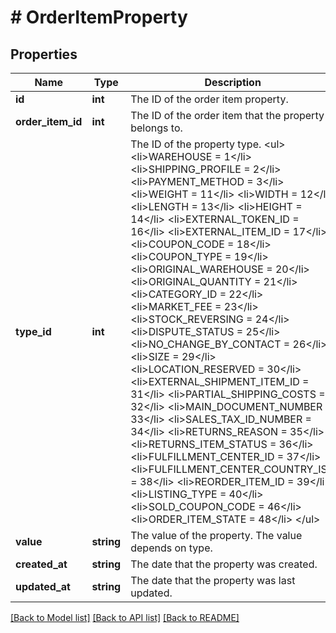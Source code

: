 # # OrderItemProperty

## Properties

Name | Type | Description | Notes
------------ | ------------- | ------------- | -------------
**id** | **int** | The ID of the order item property. | [optional] 
**order_item_id** | **int** | The ID of the order item that the property belongs to. | [optional] 
**type_id** | **int** | The ID of the property type. &lt;ul&gt; &lt;li&gt;WAREHOUSE                &#x3D; 1&lt;/li&gt; &lt;li&gt;SHIPPING_PROFILE               &#x3D; 2&lt;/li&gt; &lt;li&gt;PAYMENT_METHOD               &#x3D; 3&lt;/li&gt; &lt;li&gt;WEIGHT                 &#x3D; 11&lt;/li&gt; &lt;li&gt;WIDTH                 &#x3D; 12&lt;/li&gt; &lt;li&gt;LENGTH                    &#x3D; 13&lt;/li&gt; &lt;li&gt;HEIGHT                   &#x3D; 14&lt;/li&gt; &lt;li&gt;EXTERNAL_TOKEN_ID              &#x3D; 16&lt;/li&gt; &lt;li&gt;EXTERNAL_ITEM_ID               &#x3D; 17&lt;/li&gt; &lt;li&gt;COUPON_CODE                  &#x3D; 18&lt;/li&gt; &lt;li&gt;COUPON_TYPE                &#x3D; 19&lt;/li&gt; &lt;li&gt;ORIGINAL_WAREHOUSE           &#x3D; 20&lt;/li&gt; &lt;li&gt;ORIGINAL_QUANTITY              &#x3D; 21&lt;/li&gt; &lt;li&gt;CATEGORY_ID                    &#x3D; 22&lt;/li&gt; &lt;li&gt;MARKET_FEE                &#x3D; 23&lt;/li&gt; &lt;li&gt;STOCK_REVERSING               &#x3D; 24&lt;/li&gt; &lt;li&gt;DISPUTE_STATUS                 &#x3D; 25&lt;/li&gt; &lt;li&gt;NO_CHANGE_BY_CONTACT           &#x3D; 26&lt;/li&gt; &lt;li&gt;SIZE                  &#x3D; 29&lt;/li&gt; &lt;li&gt;LOCATION_RESERVED           &#x3D; 30&lt;/li&gt; &lt;li&gt;EXTERNAL_SHIPMENT_ITEM_ID      &#x3D; 31&lt;/li&gt; &lt;li&gt;PARTIAL_SHIPPING_COSTS         &#x3D; 32&lt;/li&gt; &lt;li&gt;MAIN_DOCUMENT_NUMBER           &#x3D; 33&lt;/li&gt; &lt;li&gt;SALES_TAX_ID_NUMBER            &#x3D; 34&lt;/li&gt; &lt;li&gt;RETURNS_REASON                 &#x3D; 35&lt;/li&gt; &lt;li&gt;RETURNS_ITEM_STATUS            &#x3D; 36&lt;/li&gt; &lt;li&gt;FULFILLMENT_CENTER_ID          &#x3D; 37&lt;/li&gt; &lt;li&gt;FULFILLMENT_CENTER_COUNTRY_ISO &#x3D; 38&lt;/li&gt; &lt;li&gt;REORDER_ITEM_ID                &#x3D; 39&lt;/li&gt; &lt;li&gt;LISTING_TYPE                   &#x3D; 40&lt;/li&gt; &lt;li&gt;SOLD_COUPON_CODE               &#x3D; 46&lt;/li&gt; &lt;li&gt;ORDER_ITEM_STATE               &#x3D; 48&lt;/li&gt; &lt;/ul&gt; | [optional] 
**value** | **string** | The value of the property. The value depends on type. | [optional] 
**created_at** | **string** | The date that the property was created. | [optional] 
**updated_at** | **string** | The date that the property was last updated. | [optional] 

[[Back to Model list]](../../README.md#documentation-for-models) [[Back to API list]](../../README.md#documentation-for-api-endpoints) [[Back to README]](../../README.md)


